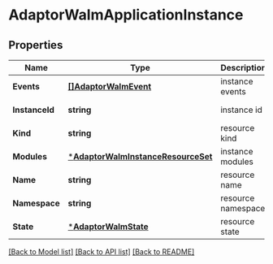 # AdaptorWalmApplicationInstance

## Properties
Name | Type | Description | Notes
------------ | ------------- | ------------- | -------------
**Events** | [**[]AdaptorWalmEvent**](adaptor.WalmEvent.md) | instance events | [default to null]
**InstanceId** | **string** | instance id | [default to null]
**Kind** | **string** | resource kind | [default to null]
**Modules** | [***AdaptorWalmInstanceResourceSet**](adaptor.WalmInstanceResourceSet.md) | instance modules | [default to null]
**Name** | **string** | resource name | [default to null]
**Namespace** | **string** | resource namespace | [default to null]
**State** | [***AdaptorWalmState**](adaptor.WalmState.md) | resource state | [default to null]

[[Back to Model list]](../README.md#documentation-for-models) [[Back to API list]](../README.md#documentation-for-api-endpoints) [[Back to README]](../README.md)


